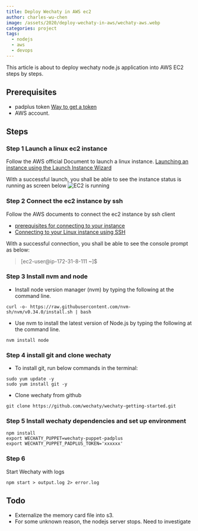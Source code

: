 ```yaml
---
title: Deploy Wechaty in AWS ec2
author: charles-wu-chen
image: /assets/2020/deploy-wechaty-in-aws/wechaty-aws.webp
categories: project
tags:
  - nodejs
  - aws
  - devops
---
```


This article is about to deploy wechaty node.js application into AWS EC2 steps by steps.

## Prerequisites

- padplus token [Way to get a token](https://github.com/juzibot/Welcome/wiki/Support-Developers)
- AWS account.

## Steps

### Step 1 Launch a linux ec2 instance

Follow the AWS official Document to launch a linux instance. [Launching an instance using the Launch Instance Wizard](https://docs.aws.amazon.com/AWSEC2/latest/UserGuide/launching-instance.html)

With a successful launch, you shall be able to see the instance status is running as screen below
![EC2 is running](/assets/2020/deploy-wechaty-in-aws/ec2-running.webp)

### Step 2 Connect the ec2 instance by ssh

Follow the AWS documents to connect the ec2 instance by ssh client

- [prerequisites for connecting to your instance](https://docs.aws.amazon.com/AWSEC2/latest/UserGuide/connection-prereqs.html)
- [Connecting to your Linux instance using SSH](https://docs.aws.amazon.com/AWSEC2/latest/UserGuide/AccessingInstancesLinux.html)

With a successful connection, you shall be able to see the console prompt as below:

> [ec2-user@ip-172-31-8-111 ~]$

### Step 3 Install nvm and node

- Install node version manager (nvm) by typing the following at the command line.

```Shell
curl -o- https://raw.githubusercontent.com/nvm-sh/nvm/v0.34.0/install.sh | bash
```

- Use nvm to install the latest version of Node.js by typing the following at the command line.

```Shell
nvm install node
```

### Step 4 install git and clone wechaty

- To install git, run below commands in the terminal:

```Shell
sudo yum update -y
sudo yum install git -y
```

- Clone wechaty from github

```Shell
git clone https://github.com/wechaty/wechaty-getting-started.git
```

### Step 5 Install wechaty dependencies and set up environment

```Shell
npm install
export WECHATY_PUPPET=wechaty-puppet-padplus
export WECHATY_PUPPET_PADPLUS_TOKEN='xxxxxx'
```

### Step 6

Start Wechaty with logs

```Shell
npm start > output.log 2> error.log
```

## Todo

- Externalize the memory card file into s3.
- For some unknown reason, the nodejs server stops. Need to investigate
